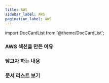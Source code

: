 ```yaml
---
title: AWS
sidebar_label: AWS
pagination_label: AWS
---
```


import DocCardList from '@theme/DocCardList';

<!-- truncate -->

### AWS 섹션을 만든 이유

### 담고자 하는 내용

### 문서 리스트 보기

  <DocCardList />
